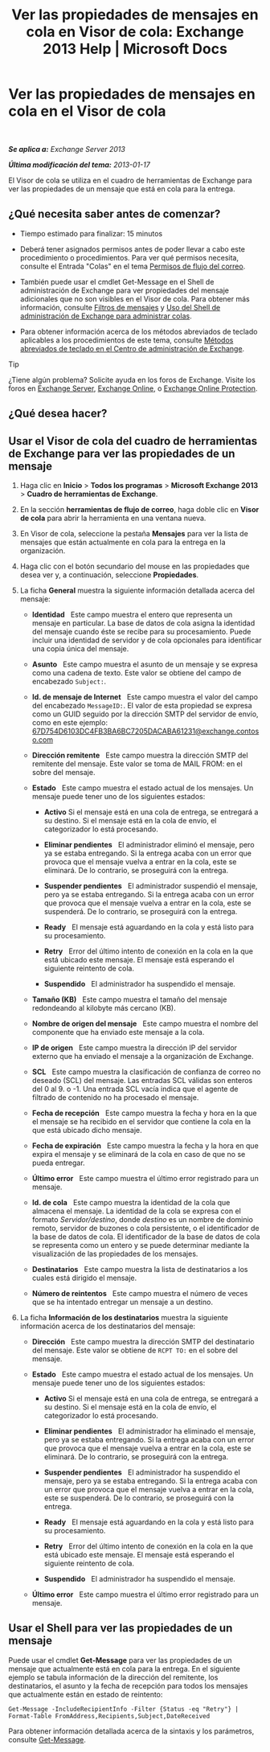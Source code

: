 ﻿---
title: 'Ver las propiedades de mensajes en cola en Visor de cola: Exchange 2013 Help | Microsoft Docs'
TOCTitle: Ver las propiedades de mensajes en cola en el Visor de cola
ms:assetid: 9d15d8b8-e061-4288-9354-df58e282fb6b
ms:mtpsurl: https://technet.microsoft.com/es-es/library/Bb123934(v=EXCHG.150)
ms:contentKeyID: 49895802
ms.date: 05/22/2018
mtps_version: v=EXCHG.150
f1_keywords:
- Microsoft.Exchange.Management.Edge.SystemManager.MessagePropertyPage
ms.translationtype: MT
---

# Ver las propiedades de mensajes en cola en el Visor de cola

 

_**Se aplica a:** Exchange Server 2013_

_**Última modificación del tema:** 2013-01-17_

El Visor de cola se utiliza en el cuadro de herramientas de Exchange para ver las propiedades de un mensaje que está en cola para la entrega.

## ¿Qué necesita saber antes de comenzar?

  - Tiempo estimado para finalizar: 15 minutos

  - Deberá tener asignados permisos antes de poder llevar a cabo este procedimiento o procedimientos. Para ver qué permisos necesita, consulte el Entrada "Colas" en el tema [Permisos de flujo del correo](mail-flow-permissions-exchange-2013-help.md).

  - También puede usar el cmdlet Get-Message en el Shell de administración de Exchange para ver propiedades del mensaje adicionales que no son visibles en el Visor de cola. Para obtener más información, consulte [Filtros de mensajes](message-filters-exchange-2013-help.md) y [Uso del Shell de administración de Exchange para administrar colas](use-the-exchange-management-shell-to-manage-queues-exchange-2013-help.md).

  - Para obtener información acerca de los métodos abreviados de teclado aplicables a los procedimientos de este tema, consulte [Métodos abreviados de teclado en el Centro de administración de Exchange](keyboard-shortcuts-in-the-exchange-admin-center-exchange-online-protection-help.md).


> [!TIP]
> ¿Tiene algún problema? Solicite ayuda en los foros de Exchange. Visite los foros en <A href="https://go.microsoft.com/fwlink/p/?linkid=60612">Exchange Server</A>, <A href="https://go.microsoft.com/fwlink/p/?linkid=267542">Exchange Online</A>, o <A href="https://go.microsoft.com/fwlink/p/?linkid=285351">Exchange Online Protection</A>.



## ¿Qué desea hacer?

## Usar el Visor de cola del cuadro de herramientas de Exchange para ver las propiedades de un mensaje

1.  Haga clic en **Inicio** \> **Todos los programas** \> **Microsoft Exchange 2013** \> **Cuadro de herramientas de Exchange**.

2.  En la sección **herramientas de flujo de correo**, haga doble clic en **Visor de cola** para abrir la herramienta en una ventana nueva.

3.  En Visor de cola, seleccione la pestaña **Mensajes** para ver la lista de mensajes que están actualmente en cola para la entrega en la organización.

4.  Haga clic con el botón secundario del mouse en las propiedades que desea ver y, a continuación, seleccione **Propiedades**.

5.  La ficha **General** muestra la siguiente información detallada acerca del mensaje:
    
      - **Identidad**   Este campo muestra el entero que representa un mensaje en particular. La base de datos de cola asigna la identidad del mensaje cuando éste se recibe para su procesamiento. Puede incluir una identidad de servidor y de cola opcionales para identificar una copia única del mensaje.
    
      - **Asunto**   Este campo muestra el asunto de un mensaje y se expresa como una cadena de texto. Este valor se obtiene del campo de encabezado `Subject:`.
    
      - **Id. de mensaje de Internet**   Este campo muestra el valor del campo del encabezado `MessageID:`. El valor de esta propiedad se expresa como un GUID seguido por la dirección SMTP del servidor de envío, como en este ejemplo: 67D754D6103DC4FB3BA6BC7205DACABA61231@exchange.contoso.com
    
      - **Dirección remitente**   Este campo muestra la dirección SMTP del remitente del mensaje. Este valor se toma de MAIL FROM: en el sobre del mensaje.
    
      - **Estado**   Este campo muestra el estado actual de los mensajes. Un mensaje puede tener uno de los siguientes estados:
        
          - **Activo** Si el mensaje está en una cola de entrega, se entregará a su destino. Si el mensaje está en la cola de envío, el categorizador lo está procesando.
        
          - **Eliminar pendientes**   El administrador eliminó el mensaje, pero ya se estaba entregando. Si la entrega acaba con un error que provoca que el mensaje vuelva a entrar en la cola, este se eliminará. De lo contrario, se proseguirá con la entrega.
        
          - **Suspender pendientes**   El administrador suspendió el mensaje, pero ya se estaba entregando. Si la entrega acaba con un error que provoca que el mensaje vuelva a entrar en la cola, este se suspenderá. De lo contrario, se proseguirá con la entrega.
        
          - **Ready**   El mensaje está aguardando en la cola y está listo para su procesamiento.
        
          - **Retry**   Error del último intento de conexión en la cola en la que está ubicado este mensaje. El mensaje está esperando el siguiente reintento de cola.
        
          - **Suspendido**   El administrador ha suspendido el mensaje.
    
      - **Tamaño (KB)**   Este campo muestra el tamaño del mensaje redondeando al kilobyte más cercano (KB).
    
      - **Nombre de origen del mensaje**   Este campo muestra el nombre del componente que ha enviado este mensaje a la cola.
    
      - **IP de origen**   Este campo muestra la dirección IP del servidor externo que ha enviado el mensaje a la organización de Exchange.
    
      - **SCL**   Este campo muestra la clasificación de confianza de correo no deseado (SCL) del mensaje. Las entradas SCL válidas son enteros del 0 al 9. o -1. Una entrada SCL vacía indica que el agente de filtrado de contenido no ha procesado el mensaje.
    
      - **Fecha de recepción**   Este campo muestra la fecha y hora en la que el mensaje se ha recibido en el servidor que contiene la cola en la que está ubicado dicho mensaje.
    
      - **Fecha de expiración**   Este campo muestra la fecha y la hora en que expira el mensaje y se eliminará de la cola en caso de que no se pueda entregar.
    
      - **Último error**   Este campo muestra el último error registrado para un mensaje.
    
      - **Id. de cola**   Este campo muestra la identidad de la cola que almacena el mensaje. La identidad de la cola se expresa con el formato *Servidor/destino*, donde *destino* es un nombre de dominio remoto, servidor de buzones o cola persistente, o el identificador de la base de datos de cola. El identificador de la base de datos de cola se representa como un entero y se puede determinar mediante la visualización de las propiedades de los mensajes.
    
      - **Destinatarios**   Este campo muestra la lista de destinatarios a los cuales está dirigido el mensaje.
    
      - **Número de reintentos**   Este campo muestra el número de veces que se ha intentado entregar un mensaje a un destino.

6.  La ficha **Información de los destinatarios** muestra la siguiente información acerca de los destinatarios del mensaje:
    
      - **Dirección**   Este campo muestra la dirección SMTP del destinatario del mensaje. Este valor se obtiene de `RCPT TO:` en el sobre del mensaje.
    
      - **Estado**   Este campo muestra el estado actual de los mensajes. Un mensaje puede tener uno de los siguientes estados:
        
          - **Activo** Si el mensaje está en una cola de entrega, se entregará a su destino. Si el mensaje está en la cola de envío, el categorizador lo está procesando.
        
          - **Eliminar pendientes**   El administrador ha eliminado el mensaje, pero ya se estaba entregando. Si la entrega acaba con un error que provoca que el mensaje vuelva a entrar en la cola, este se eliminará. De lo contrario, se proseguirá con la entrega.
        
          - **Suspender pendientes**   El administrador ha suspendido el mensaje, pero ya se estaba entregando. Si la entrega acaba con un error que provoca que el mensaje vuelva a entrar en la cola, este se suspenderá. De lo contrario, se proseguirá con la entrega.
        
          - **Ready**   El mensaje está aguardando en la cola y está listo para su procesamiento.
        
          - **Retry**   Error del último intento de conexión en la cola en la que está ubicado este mensaje. El mensaje está esperando el siguiente reintento de cola.
        
          - **Suspendido**   El administrador ha suspendido el mensaje.
    
      - **Último error**   Este campo muestra el último error registrado para un mensaje.

## Usar el Shell para ver las propiedades de un mensaje

Puede usar el cmdlet **Get-Message** para ver las propiedades de un mensaje que actualmente está en cola para la entrega. En el siguiente ejemplo se tabula información de la dirección del remitente, los destinatarios, el asunto y la fecha de recepción para todos los mensajes que actualmente están en estado de reintento:

    Get-Message -IncludeRecipientInfo -Filter {Status -eq "Retry"} | Format-Table FromAddress,Recipients,Subject,DateReceived

Para obtener información detallada acerca de la sintaxis y los parámetros, consulte [Get-Message](https://technet.microsoft.com/es-es/library/bb124738\(v=exchg.150\)).

